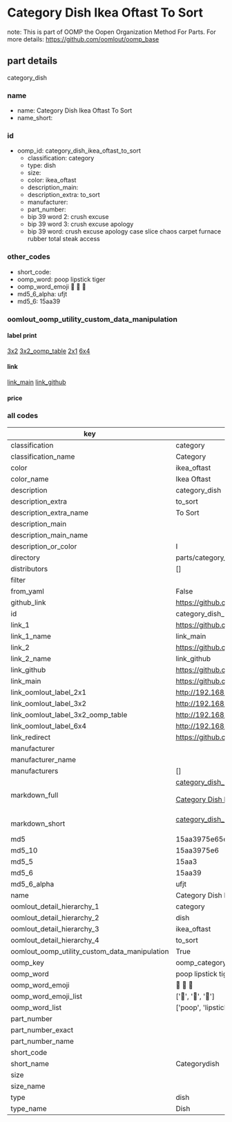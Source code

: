 # Category Dish Ikea Oftast To Sort  

note: This is part of OOMP the Oopen Organization Method For Parts. For more details: https://github.com/oomlout/oomp_base

##  part details
  



category_dish



### name
* name: Category Dish Ikea Oftast To Sort
* name_short: 
### id
* oomp_id: category_dish_ikea_oftast_to_sort
  * classification: category
  * type: dish
  * size: 
  * color: ikea_oftast
  * description_main: 
  * description_extra: to_sort
  * manufacturer: 
  * part_number: 
  * bip 39 word 2: crush excuse
  * bip 39 word 3: crush excuse apology
  * bip 39 word: crush excuse apology case slice chaos carpet furnace rubber total steak access

### other_codes
* short_code: 
* oomp_word: poop lipstick tiger
* oomp_word_emoji :poop: :lipstick: :tiger:
* md5_6_alpha: ufjt
* md5_6: 15aa39






### oomlout_oomp_utility_custom_data_manipulation
#### label print
[3x2](http://192.168.1.245:1112/?label=oomp%20ufjt)
[3x2_oomp_table](http://192.168.1.108:1112/?label=oomp%20ufjt)
[2x1](http://192.168.1.242:1112/?label=oomp%20ufjt)
[6x4](http://192.168.1.55:1112/?label=oomp%20ufjt)    

#### link

[link_main](https://github.com/oomlout/oomlout_oomp_version_1_messy/tree/main/parts/category_dish_ikea_oftast_to_sort) [link_github](https://github.com/oomlout/oomlout_oomp_version_1_messy/tree/main/parts/category_dish_ikea_oftast_to_sort)                             

#### price







### all codes 
| key | value |  
| --- | --- |  
| classification | category |  
| classification_name | Category |  
| color | ikea_oftast |  
| color_name | Ikea Oftast |  
| description | category_dish |  
| description_extra | to_sort |  
| description_extra_name | To Sort |  
| description_main |  |  
| description_main_name |  |  
| description_or_color | I  |  
| directory | parts/category_dish_ikea_oftast_to_sort |  
| distributors | [] |  
| filter |  |  
| from_yaml | False |  
| github_link | https://github.com/oomlout/oomlout_oomp_part_src/tree/main/parts/category_dish_ikea_oftast_to_sort |  
| id | category_dish_ikea_oftast_to_sort |  
| link_1 | https://github.com/oomlout/oomlout_oomp_version_1_messy/tree/main/parts/category_dish_ikea_oftast_to_sort |  
| link_1_name | link_main |  
| link_2 | https://github.com/oomlout/oomlout_oomp_version_1_messy/tree/main/parts/category_dish_ikea_oftast_to_sort |  
| link_2_name | link_github |  
| link_github | https://github.com/oomlout/oomlout_oomp_version_1_messy/tree/main/parts/category_dish_ikea_oftast_to_sort |  
| link_main | https://github.com/oomlout/oomlout_oomp_version_1_messy/tree/main/parts/category_dish_ikea_oftast_to_sort |  
| link_oomlout_label_2x1 | http://192.168.1.242:1112/?label=oomp%20ufjt |  
| link_oomlout_label_3x2 | http://192.168.1.245:1112/?label=oomp%20ufjt |  
| link_oomlout_label_3x2_oomp_table | http://192.168.1.108:1112/?label=oomp%20ufjt |  
| link_oomlout_label_6x4 | http://192.168.1.55:1112/?label=oomp%20ufjt |  
| link_redirect | https://github.com/oomlout/oomlout_oomp_version_1_messy/tree/main/parts/category_dish_ikea_oftast_to_sort |  
| manufacturer |  |  
| manufacturer_name |  |  
| manufacturers | [] |  
| markdown_full | [category_dish_ikea_oftast_to_sort](none)<br>[](none)<br>[Category Dish Ikea Oftast To Sort](none)<br><br> |  
| markdown_short | [category_dish_ikea_oftast_to_sort](none)<br><br> |  
| md5 | 15aa3975e65e44589965b23214d3c1a8 |  
| md5_10 | 15aa3975e6 |  
| md5_5 | 15aa3 |  
| md5_6 | 15aa39 |  
| md5_6_alpha | ufjt |  
| name | Category Dish Ikea Oftast To Sort |  
| oomlout_detail_hierarchy_1 | category |  
| oomlout_detail_hierarchy_2 | dish |  
| oomlout_detail_hierarchy_3 | ikea_oftast |  
| oomlout_detail_hierarchy_4 | to_sort |  
| oomlout_oomp_utility_custom_data_manipulation | True |  
| oomp_key | oomp_category_dish_ikea_oftast_to_sort |  
| oomp_word | poop lipstick tiger |  
| oomp_word_emoji | :poop: :lipstick: :tiger: |  
| oomp_word_emoji_list | [':poop:', ':lipstick:', ':tiger:'] |  
| oomp_word_list | ['poop', 'lipstick', 'tiger'] |  
| part_number |  |  
| part_number_exact |  |  
| part_number_name |  |  
| short_code |  |  
| short_name | Categorydish |  
| size |  |  
| size_name |  |  
| type | dish |  
| type_name | Dish |  
